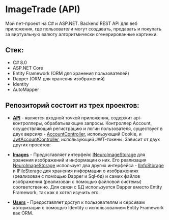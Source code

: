 # ImageTrade (API)
Мой пет-проект на C# и ASP.NET. Backend REST API для веб приложения, где пользователи могут создавать, продавать и покупать за виртуальную валюту алгоритмически сгенерированные картинки.

## Стек:
- C# 8.0
- ASP.NET Core
- Entity Framework (ORM для хранения пользователей)
- Dapper (ORM для хранения изображений)
- Identity
- AutoMapper

## Репозиторий состоит из трех проектов:
- **[API](https://github.com/quartzout/image-trade-api/tree/master/API)** - является входной точкой приложения, содержит api-контроллеры, обрабатывающие запросы. Контроллер Account, осуществляющий регистрацию и логин пользователя, существует в двух версиях - [AccountController](https://github.com/quartzout/image-trade-api/blob/master/API/Controllers/AccountController.cs), использующий Cookie, и [JwtAccountController](https://github.com/quartzout/image-trade-api/blob/master/API/Controllers/JwtAccountController.cs), использующий JWT-токены. Зависит от двух других проектов:

- **[Images](https://github.com/quartzout/image-trade-api/tree/master/Images)** - Предоставляет интерфейс [INeuroImageStorage](https://github.com/quartzout/image-trade-api/blob/master/Images/Interfaces/INeuroImageStorage.cs) для хранения изображений и информации о них. Его реализация [NeuroImageStorage](https://github.com/quartzout/image-trade-api/blob/master/Images/Classes/NeuroImageStorage.cs) использует два других интерфейса - [IInfoStorage](https://github.com/quartzout/image-trade-api/blob/master/Images/Interfaces/IInfoStorage.cs) и [IFileStorage](https://github.com/quartzout/image-trade-api/blob/master/Images/Interfaces/IFileStorage.cs) для хранения информации о изображениях (реализован с помощью Dapper и Sql-бд) и самих файлов изображения (реализован с помощью файловой системы) соответственно. Для связи с БД используется Dapper вместо Entity Framework, так как я хотел изучить его.

- **[Users](https://github.com/quartzout/image-trade-api/tree/master/Users)** - Предоставляет доступ к пользователям и серсивам авторизации с помощью Identity c использованием Entity Framework как ORM.







